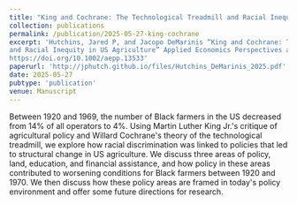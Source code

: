 ```yaml
---
title: "King and Cochrane: The Technological Treadmill and Racial Inequity in US Agriculture"
collection: publications
permalink: /publication/2025-05-27-king-cochrane
excerpt: 'Hutchins, Jared P, and Jacopo DeMarinis “King and Cochrane: The Technological Treadmill
and Racial Inequity in US Agriculture” Applied Economics Perspectives and Policy 1-–21.
https://doi.org/10.1002/aepp.13533'
paperurl: 'http://jphutch.github.io/files/Hutchins_DeMarinis_2025.pdf'
date: 2025-05-27
pubtype: 'publication'
venue: Manuscript
---
```


Between 1920 and 1969, the number of Black farmers in the US decreased from 14% of all operators to 4%. Using Martin Luther King Jr.'s critique of agricultural policy and Willard Cochrane's theory of the technological treadmill, we explore how racial discrimination was linked to policies that led to structural change in US agriculture. We discuss three areas of policy, land, education, and financial assistance, and how policy in these areas contributed to worsening conditions for Black farmers between 1920 and 1970. We then discuss how these policy areas are framed in today's policy environment and offer some future directions for research.